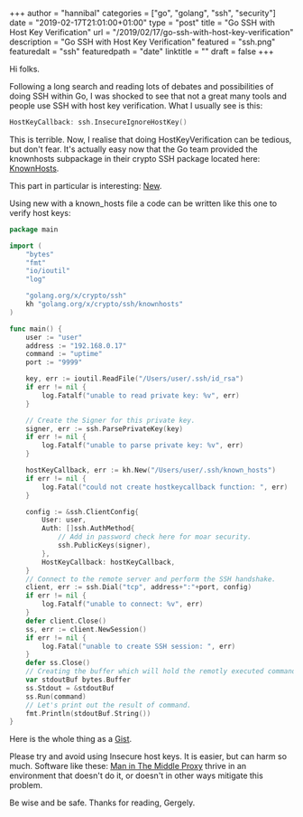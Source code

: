 +++
author = "hannibal"
categories = ["go", "golang", "ssh", "security"]
date = "2019-02-17T21:01:00+01:00"
type = "post"
title = "Go SSH with Host Key Verification"
url = "/2019/02/17/go-ssh-with-host-key-verification"
description = "Go SSH with Host Key Verification"
featured = "ssh.png"
featuredalt = "ssh"
featuredpath = "date"
linktitle = ""
draft = false
+++

Hi folks.

Following a long search and reading lots of debates and possibilities of doing SSH within Go, I was shocked to see that not a great many tools and people use SSH with host key verification. What I usually see is this:

~~~go
HostKeyCallback: ssh.InsecureIgnoreHostKey()
~~~

This is terrible. Now, I realise that doing HostKeyVerification can be tedious, but don't fear. It's actually easy
now that the Go team provided the knownhosts subpackage in their crypto SSH package located here:
[KnownHosts](https://godoc.org/golang.org/x/crypto/ssh/knownhosts).

This part in particular is interesting: [New](https://godoc.org/golang.org/x/crypto/ssh/knownhosts#New).

Using new with a known_hosts file a code can be written like this one to verify host keys:

~~~go
package main

import (
	"bytes"
	"fmt"
	"io/ioutil"
	"log"

	"golang.org/x/crypto/ssh"
	kh "golang.org/x/crypto/ssh/knownhosts"
)

func main() {
	user := "user"
	address := "192.168.0.17"
	command := "uptime"
	port := "9999"

	key, err := ioutil.ReadFile("/Users/user/.ssh/id_rsa")
	if err != nil {
		log.Fatalf("unable to read private key: %v", err)
	}

	// Create the Signer for this private key.
	signer, err := ssh.ParsePrivateKey(key)
	if err != nil {
		log.Fatalf("unable to parse private key: %v", err)
	}

	hostKeyCallback, err := kh.New("/Users/user/.ssh/known_hosts")
	if err != nil {
		log.Fatal("could not create hostkeycallback function: ", err)
	}

	config := &ssh.ClientConfig{
		User: user,
		Auth: []ssh.AuthMethod{
			// Add in password check here for moar security.
			ssh.PublicKeys(signer),
		},
		HostKeyCallback: hostKeyCallback,
	}
	// Connect to the remote server and perform the SSH handshake.
	client, err := ssh.Dial("tcp", address+":"+port, config)
	if err != nil {
		log.Fatalf("unable to connect: %v", err)
	}
	defer client.Close()
	ss, err := client.NewSession()
	if err != nil {
		log.Fatal("unable to create SSH session: ", err)
	}
	defer ss.Close()
	// Creating the buffer which will hold the remotly executed command's output.
	var stdoutBuf bytes.Buffer
	ss.Stdout = &stdoutBuf
	ss.Run(command)
	// Let's print out the result of command.
	fmt.Println(stdoutBuf.String())
}
~~~

Here is the whole thing as a [Gist](https://gist.github.com/Skarlso/34321a230cf0245018288686c9e70b2d).

Please try and avoid using Insecure host keys. It is easier, but can harm so much. Software like these:
[Man in The Middle Proxy](https://mitmproxy.org/) thrive in an environment that doesn't do it, or doesn't in other ways
mitigate this problem.

Be wise and be safe.
Thanks for reading,
Gergely.